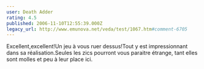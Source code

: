 ```yaml
---
user: Death Adder
rating: 4.5
published: 2006-11-10T12:55:39.000Z
legacy_url: http://www.emunova.net/veda/test/1067.htm#comment-6705
---
```

Excellent,excellent!Un jeu à vous ruer dessus!Tout y est impressionnant dans sa réalisation.Seules les zics pourront vous paraitre étrange, tant elles sont molles et peu à leur place ici.
